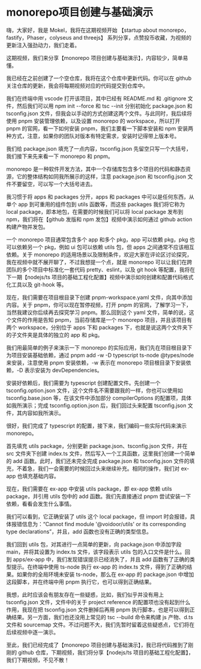 # monorepo项目创建与基础演示

嗨，大家好，我是 Mokel，我将在这期视频开始 【startup about monorepo，fastify，Phaser，colyseus and threejs】 系列分享，点赞投币收藏，为视频的更新注入强劲动力，我们走着。

这期视频，我们来分享【monorepo 项目创建与基础演示】，内容较少，简单易懂。

我已经在之前创建了一个空仓库，我将在这个仓库中更新代码。你可以在 github 关注仓库的更新，我会将每期视频对应的代码提交到仓库中。

我们在终端中用 vscode 打开该项目，其中已经有 README.md 和 .gitignore 文件，然后我们可以用 npm init --force 和 tsc --init 分别初始化 package.json 和 tsconfig.json 文件，但我会以手动的方式创建这两个文件。与此同时，我后续将使用 pnpm 安装管理依赖，以及设置 monorepo 的 workspace，所以打开 pnpm 的官网，看一下如何安装 pnpm，我们主要看一下脚本安装和 npm 安装两种方式，注意，如果你的团队对版本有特定需求，安装时记得带上版本号。

我们给 package.json 填充了一点内容，tsconfig.json 先留空只写一个大括号，我们接下来先来看一下 monorepo 和 pnpm。

monorepo 是一种软件开发方法，其中一个存储库包含多个项目的代码和静态资源，它的整体结构如同我所展示的这样，注意 package.json 和 tsconfig.json 文件不要留空，可以写一个大括号进去。

我习惯于将 apps 和 packages 分开，apps 和 packages 中可以是任何东西，从单个 app 到可重用的组件包到 utils 函数等，而这些 packages 我们将它称为 local package，即本地包，在需要的时候我们可以将 local package 发布到 npm，我们将在【github 发版和 npm 发包】视频中演示如何通过 github action 构建产物并发包。

一个 monorepo 项目通常包含多个 app 和多个 pkg，app 可以依赖 pkg，pkg 也可以依赖另一个 pkg，例如 ui 包可以依赖 utils 包，但 apps 之间通常不应该相互依赖。关于 monorepo 的适用场景以及限制条件，欢迎大家在评论区讨论探究，我在视频中就不展开聊了，不过我想提一个点，就是 monorepo 可以让我们在跨团队的多个项目中标准化一套代码 pretty、eslint，以及 git hook 等配置，我将在下一期【nodejs/ts 项目的基础工程化配置】视频中演示如何创建和配置代码格式化工具以及 git-hook 等。

现在，我们需要在项目根目录下创建 pnpm-workspace.yaml 文件，向其中添加内容。关于 pnpm，你可以现在暂停视频，打开 pnpm 的官网，了解学习一下，当然我建议你后续再去探究学习 pnpm。那么回到这个 yaml 文件，简单的说，这个文件的作用是告知 pnpm，当前存储库是一个 monorepo 项目，并且该项目有两个 workspace，分别位于 apps 下和 packages 下，也就是说这两个文件夹下的子文件夹是具体的独立的 app 和 pkg。

我们用最简单的例子来演示一下 monorepo 的实际应用，我们先在项目根目录下为项目安装基础依赖，通过 pnpm add -w -D typescript ts-node @types/node 来安装，注意使用 pnpm 安装依赖，-w 表示在 monorepo 项目根目录下安装依赖，-D 表示安装为 devDependencies。

安装好依赖后，我们需要为 typescript 创建配置文件。先创建一个 tsconfig.option.json 文件，这个文件名不需要跟我的一样，你也可以使用如 tsconfig.base.json 等，在该文件中添加部分 compilerOptions 的配置项，具体如我所演示；完成 tsconfig.option.json 后，我们回过头来配置 tsconfig.json 文件，其内容如我所演示。

很好，我们完成了 typescript 的配置，接下来，我们编码一些实际代码来演示 monorepo。

首先填充 utils package，分别更新 package.json、tsconfig.json 文件，并在 src 文件夹下创建 index.ts 文件，然后写入一个工具函数，这里我们创建一个简单的 add 函数。此时，我们还未完全完成 package.json 和 tsconfig.json 文件的填充，不着急，我们一会需要的时候回过头来继续补充。相同的操作，我们对 ex-app 也填充基础内容。

现在，我们需要在 ex-app 中安装 utils package，即 ex-app 依赖 utils package，并引用 utils 包中的 add 函数。我们先直接通过 pnpm 尝试安装一下依赖，看看会发生什么事情。

我们可以看到，它正确安装了 utils 这个 local package，但 import 时会报错，具体报错信息为：“Cannot find module '@voidoor/utils' or its corresponding type declarations”，并且，add 函数也没有正确的类型信息。

我们回到 utils 包，对其进行一点简单的更新，向 package.json 中添加字段 main，并将其设置为 index.ts 文件，该字段表示 utils 包的入口文件是什么。回到 apps/ex-app 中，我们发现错误提示已经消失了，并且 add 函数有了正确的类型提示。在终端中使用 ts-node 执行 ex-app 的 index.ts 文件，得到了正确的结果。如果你的全局环境未安装 ts-node，那么在 ex-app 的 package.json 中增加这段脚本，并在终端中用 pnpm 执行它，也可以得到正确结果。

我想，此时应该会有朋友存在一些疑惑，比如，我们似乎并没有用上 tsconfig.json 文件，文件中的关于 project reference 的配置项也没有起到什么作用，我现在把 tsconfig.json 文件删掉后再用 pnpm 执行脚本，也是可以得到正确结果。另一方面，我们也还没用上常见的 tsc --build 命令来构建 js 产物、d.ts 文件和 sourcemap 文件。不过问题不大，我们先暂时留着这些疑惑点，它们将在后续视频中逐一演示。

至此，我们已经完成了【monorepo 项目创建与基础演示】，我已将代码推到了刚刚的 github 仓库，下期视频，我们将分享【nodejs/ts 项目的基础工程化配置】，我们下期视频，不见不散！
